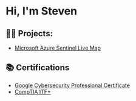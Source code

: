 <h1>Hi, I'm Steven 

<h2>👨‍💻 Projects:</h2>

  - [Microsoft Azure Sentinel Live Map](https://github.com/stbrown2003/Azure-Sentinel-Live-Map)

<h2>📚 Certifications</h2>

  - [Google Cybersecurity Professional Certificate](https://www.coursera.org/account/accomplishments/specialization/43EWXYUQMQLJ?utm_source=link&utm_medium=certificate&utm_content=cert_image&utm_campaign=sharing_cta&utm_product=prof)
  - [CompTIA ITF+](https://www.credly.com/badges/3c079956-4b86-4cf7-963b-1cd28c08d733/public_url)


